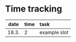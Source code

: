 # Time tracking

| date  | time | task  |
| :----:|:-----| :-----|
| 18.3. | 2    | example slot |

